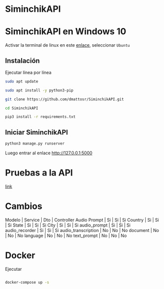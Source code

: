 # SiminchikAPI


# SiminchikAPI en Windows 10

Activar la terminal de linux en este [enlace](https://www.neoguias.com/activar-terminal-linux-windows-10), seleccionar `Ubuntu`

## Instalación

Ejecutar línea por línea

```bash
sudo apt update

sudo apt install -y python3-pip

git clone https://github.com/dmattosr/SiminchikAPI.git

cd SiminchikAPI

pip3 install -r requirements.txt

```

## Iniciar SiminchikAPI

```bash
python3 manage.py runserver
```

Luego entrar al enlace http://127.0.0.1:5000


# Pruebas a la API

[link](./PruebasApi.md)


# Cambios


Modelo | Service | Dto | Controller
Audio Prompt | Si | Si | Si
Country | Si | Si | Si
State | Si | Si | Si
City | Si | Si | Si
audio_prompt | Si | Si | Si
audio_recorder | Si | Si | Si
audio_transcription | No | No | No
document | No | No | No
language | No | No | No
text_prompt | No | No | No



# Docker

Ejecutar

```bash

docker-compose up -s

```
